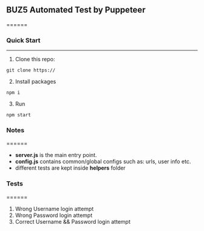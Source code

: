 ## BUZ5 Automated Test by Puppeteer
======

### Quick Start
------
1. Clone this repo:
```
git clone https://
```
2. Install packages
```
npm i
```
3. Run
```
npm start
```


### Notes
======
- **server.js** is the main entry point.
- **config.js** contains common/global configs such as: urls, user info etc.
- different tests are kept inside **helpers** folder


### Tests
======
1. Wrong Username login attempt
2. Wrong Password login attempt
3. Correct Username && Password login attempt

